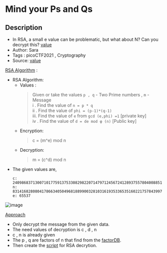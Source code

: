 # Mind your Ps and Qs

## Description
- In RSA, a small e value can be problematic, but what about N? Can you decrypt this? [value](./vlaues)
- Author: Sara
- Tags  : picoCTF2021 , Cryptography
- Source: [value](./vlaues)

<ins>RSA Algorithm</ins> :
- RSA Algorithm:
	- Values :
		> Given or take the values `p , q` - Two Prime numbers , `m` - Message  
		> i  . Find the value of `n = p * q`  
		> ii . Find the value of `phi = (p-1)*(q-1)`  
		> iii. Find the value of `e` from  `gcd (e,phi) =1` [private key]  
		> iv . Find the value of `d = de mod φ (n)` [Public key]   
	- Encryption:
		> c = (m^e) mod n
	- Decryption:
		> m = (c^d) mod n
- The given values are,
	```text
	c: 240986837130071017759137533082982207147971245672412893755780400885108149004760496
	n: 831416828080417866340504968188990032810316193533653516022175784399720141076262857
	e: 65537
	```
![image](https://user-images.githubusercontent.com/76644058/210958753-484077ec-e71a-455d-bfe9-0e8aa291c079.png)

<ins>Approach</ins>
- Only decrypt the message from the given data.
- The need values of decryption is c , d , n
- c , n is already given
- The p , q are factors of n that find from the [factorDB](www.factordb.com). 
- Then create the [script](./script.py) for RSA decrytion.
